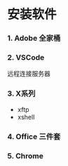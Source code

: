 # 安装软件

### 1. Adobe 全家桶

### 2. VSCode 

远程连接服务器

### 3. X系列

- xftp
- xshell

### 4. Office 三件套

### 5. Chrome

